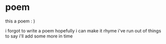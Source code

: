 # poem
this a poem : )

i forgot to write a poem
hopefully i can make it rhyme
i've run out of things to say
i'll add some more in time
